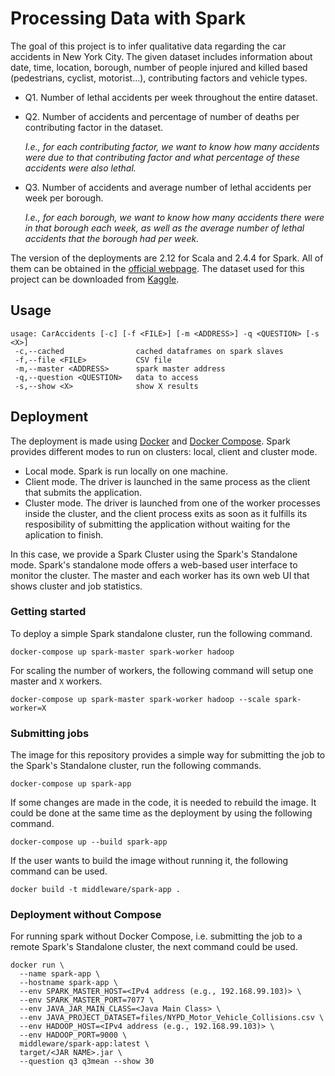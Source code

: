 # Processing Data with Spark

The goal of this project is to infer qualitative data regarding the car accidents in New York City. The given dataset includes information
about date, time, location, borough, number of people injured and killed based (pedestrians, cyclist, motorist...), contributing factors
and vehicle types.

- Q1. Number of lethal accidents per week throughout the entire dataset.

- Q2. Number of accidents and percentage of number of deaths per contributing factor in the dataset.

  *I.e., for each contributing factor, we want to know how many accidents were due to that contributing factor and what percentage of these accidents were also lethal.*

- Q3. Number of accidents and average number of lethal accidents per week per borough.

  *I.e., for each borough, we want to know how many accidents there were in that borough each week, as well as the average number of lethal accidents that the borough had per week.*

The version of the deployments are 2.12 for Scala and 2.4.4 for Spark. All of them
can be obtained in the [official webpage](https://spark.apache.org/downloads.html).
The dataset used for this project can be downloaded from [Kaggle](https://www.kaggle.com/new-york-city/nypd-motor-vehicle-collisions).

## Usage

```shell
usage: CarAccidents [-c] [-f <FILE>] [-m <ADDRESS>] -q <QUESTION> [-s <X>]
 -c,--cached                cached dataframes on spark slaves
 -f,--file <FILE>           CSV file
 -m,--master <ADDRESS>      spark master address
 -q,--question <QUESTION>   data to access
 -s,--show <X>              show X results
```

## Deployment

The deployment is made using [Docker](https://docs.docker.com/engine/docker-overview/) and [Docker Compose](https://docs.docker.com/compose/). Spark provides different modes to run on clusters: local, client and cluster mode.

- Local mode. Spark is run locally on one machine.
- Client mode. The driver is launched in the same process as the client that submits the application.
- Cluster mode. The driver is launched from one of the worker processes inside the cluster, and the client process exits as soon as it fulfills its resposibility of submitting the application without waiting for the aplication to finish.

In this case, we provide a Spark Cluster using the Spark's Standalone mode. Spark's standalone mode offers a web-based user interface to monitor the cluster. The master and each worker has its own web UI that shows cluster and job statistics.

### Getting started

To deploy a simple Spark standalone cluster, run the following command.

```shell
docker-compose up spark-master spark-worker hadoop
```

For scaling the number of workers, the following command will setup one master and `X` workers.

```shell
docker-compose up spark-master spark-worker hadoop --scale spark-worker=X
```

### Submitting jobs

The image for this repository provides a simple way for submitting the job to the Spark's Standalone cluster, run the following commands.

```shell
docker-compose up spark-app
```

If some changes are made in the code, it is needed to rebuild the image. It could be done
at the same time as the deployment by using the following command.

```shell
docker-compose up --build spark-app
```

If the user wants to build the image without running it, the following command can be used.

```shell
docker build -t middleware/spark-app .
```

### Deployment without Compose

For running spark without Docker Compose, i.e. submitting the job to a remote Spark's Standalone cluster, the next command could be used.

```shell
docker run \
  --name spark-app \
  --hostname spark-app \
  --env SPARK_MASTER_HOST=<IPv4 address (e.g., 192.168.99.103)> \
  --env SPARK_MASTER_PORT=7077 \
  --env JAVA_JAR_MAIN_CLASS=<Java Main Class> \
  --env JAVA_PROJECT_DATASET=files/NYPD_Motor_Vehicle_Collisions.csv \
  --env HADOOP_HOST=<IPv4 address (e.g., 192.168.99.103)> \
  --env HADOOP_PORT=9000 \
  middleware/spark-app:latest \
  target/<JAR NAME>.jar \
  --question q3 q3mean --show 30
```
